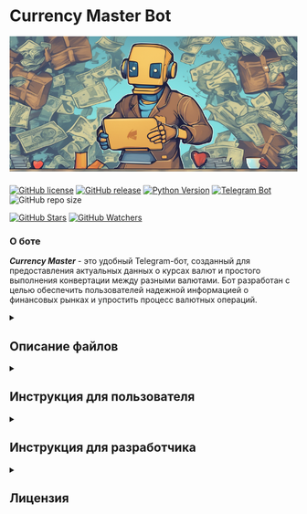 # Currency Master Bot

<div style="display: flex; justify-content: center;">
  <img src="https://github.com/GepardXXX/Currency-Master-bot/blob/main/logo.png" alt="Currency Rate Bot" style="margin-bottom: 10px;">
</div>



[![GitHub license](https://img.shields.io/github/license/GepardXXX/Currency-Master-bot.svg?style=plastic)](https://github.com/GepardXXX/Currency-Master-bot/blob/main/LICENSE)
[![GitHub release](https://img.shields.io/github/release/GepardXXX/Currency-Master-bot.svg?style=plastic)](https://github.com/GepardXXX/Currency-Master-bot/releases)
[![Python Version](https://img.shields.io/badge/Python-3.10%2B-blue.svg?logo=python)](https://www.python.org/downloads/release/python-3100/)
[![Telegram Bot](https://img.shields.io/badge/Telegram-Bot-blue.svg?logo=telegram)](https://t.me/test32309518_bot)
![GitHub repo size](https://img.shields.io/github/repo-size/GepardXXX/Currency-Master-bot?style=plastic)

[![GitHub Stars](https://img.shields.io/github/stars/GepardXXX/Currency-Master-bot.svg?style=social&label=Stars)](https://github.com/GepardXXX/Currency-Master-bot/stargazers)
[![GitHub Watchers](https://img.shields.io/github/watchers/GepardXXX/Currency-Master-bot.svg?style=social&label=Watchers)](https://github.com/GepardXXX/Currency-Master-bot/watchers)

### О боте

***Currency Master*** - это удобный Telegram-бот, созданный для предоставления актуальных данных о курсах валют и простого выполнения конвертации между разными валютами. Бот разработан с целью обеспечить пользователей надежной информацией о финансовых рынках и упростить процесс валютных операций.

<details>
<summary><h2>Описание файлов</h2></summary>

- `bot/` - Пакет с ботом.
  - `bot.py` - Основной файл бота.
  - `handlers/` - Обработчики команд и callback-запросов.
    - `commands/` - Обработчики команд.
      - `start.py` - Обработчик команды /start.
      - `help.py` - Обработчик команды /help.
      - `convert.py` - Обработчик команды /convert.
      - `course.py` - Обработчик команды /course.
    - `callbacks/` - Обработчики callback-запросов.
      - `amount_selection_handler.py` - Обработчик ввода суммы во время конвертации.
      - `back_button_handlers.py` - Обработчики кнопки "Назад" в разных состояниях.
      - `conversion_handler.py` - Обработчик выбора конверсии валют.
      - `currency_handler.py` - Обработчик запросов на отображение текущего курса выбранной валюты.
  - `keyboards/` - Клавиатуры для бота.
    - `back_button.py` - Кнопка "Назад" для использования в инлайн-клавиатуре.
    - `conversion_keyboards.py` - Клавиатуры для выбора конверсии валют.
    - `currency_selection_buttons.py` - Клавиатуры для выбора валюты.
    - `amount_keyboard.py` - Клавиатура для ввода суммы во время конвертации.
  - `states/` - Состояния для управления процессом конвертации.
  - `texts/` - Текстовые сообщения, используемые в боте.
- `config/` - Конфигурационные файлы.
  - `settings.py` - Настройки бота.
- `utils/` - Утилиты для работы с ботом.
  - `currency_course.py` - Утилита для получения и обработки данных о курсах валют.
- `README.md` - Описание проекта и инструкции по его использованию.
- `LICENSE` - Лицензия проекта.
- `main.py` - Основной файл для запуска бота.
- `requirements.txt` - Зависимости проекта.

</details>


<details>

<summary><h2>Инструкция для пользователя</h2></summary>

Для начала работы с ботом, перейдите по ссылке [Currency Master в Telegram](https://t.me/test32309518_bot) или найдите его в Telegram, введя его имя в поиске.

### Команды

- `/start`: Начать общение с ботом. Бот приветствует вас и предоставляет доступ к основным функциям.
- `/help`: Получить справку о доступных командах.
- `/convert`: Начать процесс конвертации валют.
- `/course`: Получить текущий курс валют

</details>


<details> 

<summary><h2>Инструкция для разработчика</h2></summary>

Если вы разработчик и хотите запустить этого бота на своем компьютере, выполните следующие шаги:

1. **Клонируйте репозиторий**

   Сначала клонируйте репозиторий на свой компьютер с помощью Git. Откройте терминал или командную строку и выполните следующую команду:

   ```bash
   git clone https://github.com/yourusername/currency-rate-bot.git
   ```

2. **Установите зависимости**
   
   Перейдите в каталог проекта, затем установите необходимые зависимости, указанные в файле `requirements.txt`, выполнив следующую команду:

   ```bash
   pip install -r requirements.txt
   ```

3. **Создайте бота в Telegram**
   
   Прежде чем вы сможете запустить бота, вам нужно создать бота в Telegram и получить токен. Для этого выполните следующие шаги:

    - Откройте Telegram и найдите *`BotFather`* – официального бота для создания других ботов в Telegram.
  
    - Напишите ему сообщение `/newbot` и следуйте инструкциям.
  
    - Выберите имя для вашего бота и получите уникальный токен.

4. **Настройте конфигурацию**
   
   Откройте файл `config/settings.py` и вставьте ваш токен бота в поле **TOKEN**. В этом файле также можно настроить другие параметры, если необходимо.

   ```c++
   # config/settings.py

   TOKEN = 'YOUR_TOKEN_HERE'
   ```

5. **Запустите бота**
   
   В терминале или в командной строке выполните следующую команду:

   ```bash
   python main.py
   ```
   Ваш бот будет запущен и готов к работе.

</details> 

<details> 

<summary><h2>Лицензия</h2></summary>

Этот проект распространяется под Лицензией **MIT**, которая позволяет вам свободно использовать, модифицировать и распространять его как в коммерческих, так и в некоммерческих целях.

**Важно:** При использовании или распространении этого кода, обязательно указывать [GepardXXX](https://github.com/GepardXXX) в качестве контрибьютора и сохранять указание оригинальной лицензии в вашем проекте.

</details> 

